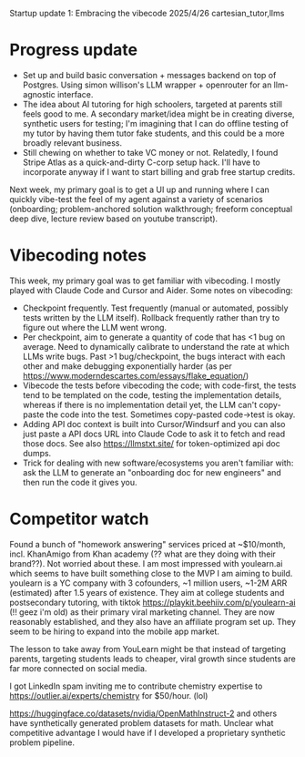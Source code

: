 Startup update 1: Embracing the vibecode
2025/4/26
cartesian_tutor,llms

# Progress update

- Set up and build basic conversation + messages backend on top of Postgres. Using simon willison's LLM wrapper + openrouter for an llm-agnostic interface.
- The idea about AI tutoring for high schoolers, targeted at parents still feels good to me. A secondary market/idea might be in creating diverse, synthetic users for testing; I'm imagining that I can do offline testing of my tutor by having them tutor fake students, and this could be a more broadly relevant business.
- Still chewing on whether to take VC money or not. Relatedly, I found Stripe Atlas as a quick-and-dirty C-corp setup hack. I'll have to incorporate anyway if I want to start billing and grab free startup credits.

Next week, my primary goal is to get a UI up and running where I can quickly vibe-test the feel of my agent against a variety of scenarios (onboarding; problem-anchored solution walkthrough; freeform conceptual deep dive, lecture review based on youtube transcript).

# Vibecoding notes

This week, my primary goal was to get familiar with vibecoding. I mostly played with Claude Code and Cursor and Aider. Some notes on vibecoding:

- Checkpoint frequently. Test frequently (manual or automated, possibly tests written by the LLM itself). Rollback frequently rather than try to figure out where the LLM went wrong.
- Per checkpoint, aim to generate a quantity of code that has <1 bug on average. Need to dynamically calibrate to understand the rate at which LLMs write bugs. Past >1 bug/checkpoint, the bugs interact with each other and make debugging exponentially harder (as per https://www.moderndescartes.com/essays/flake_equation/)
- Vibecode the tests before vibecoding the code; with code-first, the tests tend to be templated on the code, testing the implementation details, whereas if there is no implementation detail yet, the LLM can't copy-paste the code into the test. Sometimes copy-pasted code->test is okay.
- Adding API doc context is built into Cursor/Windsurf and you can also just paste a API docs URL into Claude Code to ask it to fetch and read those docs. See also https://llmstxt.site/ for  token-optimized api doc dumps.
- Trick for dealing with new software/ecosystems you aren't familiar with: ask the LLM to generate an "onboarding doc for new engineers" and then run the code it gives you.

# Competitor watch

Found a bunch of "homework answering" services priced at ~$10/month, incl. KhanAmigo from Khan academy (?? what are they doing with their brand??). Not worried about these. I am most impressed with youlearn.ai which seems to have built something close to the MVP I am aiming to build. youlearn is a YC company with 3 cofounders, ~1 million users, ~1-2M ARR (estimated) after 1.5 years of existence. They aim at college students and postsecondary tutoring, with tiktok https://playkit.beehiiv.com/p/youlearn-ai  (!! geez i'm old) as their primary viral marketing channel. They are now reasonably established, and they also have an affiliate program set up. They seem to be hiring to expand into the mobile app market.

The lesson to take away from YouLearn might be that instead of targeting parents, targeting students leads to cheaper, viral growth since students are far more connected on social media.

I got LinkedIn spam inviting me to contribute chemistry expertise to https://outlier.ai/experts/chemistry for $50/hour. (lol)

https://huggingface.co/datasets/nvidia/OpenMathInstruct-2 and others have synthetically generated problem datasets for math. Unclear what competitive advantage I would have if I developed a proprietary synthetic problem pipeline.